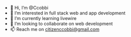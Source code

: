 - 👋 Hi, I’m @Ccobbi
- 👀 I’m interested in full stack web and app development
- 🌱 I’m currently learning livewire
- 💞️ I’m looking to collaborate on web development
- 📫 Reach me on citizenccobbi@gmail.com

<!---
Ccobbi/Ccobbi is a ✨ special ✨ repository because its `README.md` (this file) appears on your GitHub profile.
You can click the Preview link to take a look at your changes.
--->
